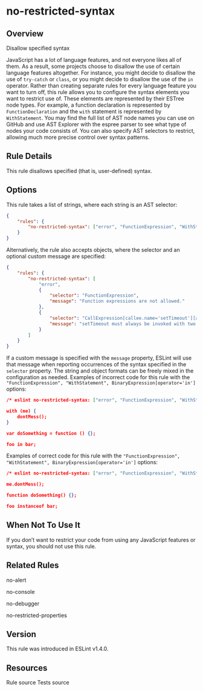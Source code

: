 
# no-restricted-syntax
## Overview
Disallow specified syntax



JavaScript has a lot of language features, and not everyone likes all of them. As a result, some projects choose to disallow the use of certain language features altogether. For instance, you might decide to disallow the use of `try-catch` or `class`, or you might decide to disallow the use of the `in` operator.
Rather than creating separate rules for every language feature you want to turn off, this rule allows you to configure the syntax elements you want to restrict use of. These elements are represented by their ESTree  node types. For example, a function declaration is represented by `FunctionDeclaration` and the `with` statement is represented by `WithStatement`. You may find the full list of AST node names you can use on GitHub  and use AST Explorer  with the espree parser to see what type of nodes your code consists of.
You can also specify AST selectors  to restrict, allowing much more precise control over syntax patterns.
## Rule Details
This rule disallows specified (that is, user-defined) syntax.
## Options
This rule takes a list of strings, where each string is an AST selector:

```json
{
    "rules": {
        "no-restricted-syntax": ["error", "FunctionExpression", "WithStatement", "BinaryExpression[operator='in']"]
    }
}
```
Alternatively, the rule also accepts objects, where the selector and an optional custom message are specified:

```json
{
    "rules": {
        "no-restricted-syntax": [
            "error",
            {
                "selector": "FunctionExpression",
                "message": "Function expressions are not allowed."
            },
            {
                "selector": "CallExpression[callee.name='setTimeout'][arguments.length!=2]",
                "message": "setTimeout must always be invoked with two arguments."
            }
        ]
    }
}
```
If a custom message is specified with the `message` property, ESLint will use that message when reporting occurrences of the syntax specified in the `selector` property.
The string and object formats can be freely mixed in the configuration as needed.
Examples of incorrect code for this rule with the `"FunctionExpression", "WithStatement", BinaryExpression[operator='in']` options:


```json
/* eslint no-restricted-syntax: ["error", "FunctionExpression", "WithStatement", "BinaryExpression[operator='in']"] */

with (me) {
    dontMess();
}

var doSomething = function () {};

foo in bar;
```
Examples of correct code for this rule with the `"FunctionExpression", "WithStatement", BinaryExpression[operator='in']` options:


```json
/* eslint no-restricted-syntax: ["error", "FunctionExpression", "WithStatement", "BinaryExpression[operator='in']"] */

me.dontMess();

function doSomething() {};

foo instanceof bar;
```
## When Not To Use It
If you don’t want to restrict your code from using any JavaScript features or syntax, you should not use this rule.
## Related Rules


no-alert 

no-console 

no-debugger 

no-restricted-properties 


## Version
This rule was introduced in ESLint v1.4.0.
## Resources

Rule source 
Tests source 

